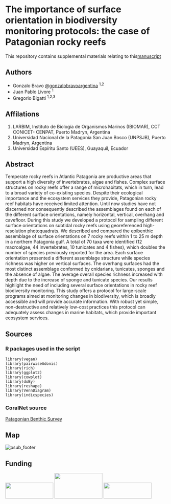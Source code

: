 
# The importance of surface orientation in biodiversity monitoring protocols: the case of Patagonian rocky reefs

This repository contains supplemental materials relating to this[manuscript](https://www.frontiersin.org/articles/10.3389/fmars.2020.578595/full?&utm_source=Email_to_authors_&utm_medium=Email&utm_content=T1_11.5e1_author&utm_campaign=Email_publication&field=&journalName=Frontiers_in_Marine_Science&id=578595)

## Authors

* Gonzalo Bravo [@gonzalobravoargentina](https://github.com/gonzalobravoargentina) <sup>1,2</sup>
* Juan Pablo Livore  <sup>1</sup>
* Gregorio Bigatti  <sup>1,2,3</sup>

## Affilations 

1. LARBIM, Instituto de Biología de Organismos Marinos (IBIOMAR), CCT CONICET- CENPAT, Puerto Madryn, Argentina
2. Universidad Nacional de la Patagonia San Juan Bosco (UNPSJB), Puerto Madryn, Argentina
3. Universidad Espíritu Santo (UEES), Guayaquil, Ecuador 

## Abstract
Temperate rocky reefs in Atlantic Patagonia are productive areas that support a high diversity of invertebrates, algae and fishes. Complex surface structures on rocky reefs offer a range of microhabitats, which in turn, lead to a broad variety of co-existing species. Despite their ecological importance and the ecosystem services they provide, Patagonian rocky reef habitats have received limited attention. Until now studies have not discerned nor consequently described the assemblages found on each of the different surface orientations, namely horizontal, vertical, overhang and cavefloor. During this study we developed a protocol for sampling different surface orientations on subtidal rocky reefs using georeferenced high-resolution photoquadrats. We described and compared the epibenthic assemblage of surface orientations on 7 rocky reefs within 1 to 25 m depth in a northern Patagonia gulf. A total of 70 taxa were identified (12 macroalgae, 44 invertebrates, 10 tunicates and 4 fishes), which doubles the number of species previously reported for the area. Each surface orientation presented a different assemblage structure while species richness was higher on vertical surfaces. The overhang surfaces had the most distinct assemblage conformed by cnidarians, tunicates, sponges and the absence of algae. The average overall species richness increased with depth due to the increase of sponge and tunicate species. Our results highlight the need of including several surface orientations in rocky reef biodiversity monitoring. This study offers a protocol for large-scale programs aimed at monitoring changes in biodiversity, which is broadly accessible and will provide accurate information. With robust yet simple, non-destructive and relatively low-cost practices this protocol can adequately assess changes in marine habitats, which provide important ecosystem services. 

## Sources
### R packages used in the script 

```
library(vegan)
library(pairwiseAdonis)
library(rich)
library(ggplot2)
library(cowplot)
library(doBy)
library(reshape)
library(VennDiagram)
library(indicspecies)
```

### CoralNet source

[Patagonian Benthic Survey](https://coralnet.ucsd.edu/source/1054/)



## Map
![psub_footer](https://github.com/gonzalobravoargentina/SupplementaryMaterials_Bravoet.al.2020/blob/master/Mapa_pardelas_sites.png)



## Funding 
<img src="https://www.proyectosub.org.ar/wp-content/uploads/2020/10/waitt.png" width="150" height="50">
<img src="https://www.conicet.gov.ar/wp-content/uploads/logo-CONICET_opt.png" width="150" height="80">
<img src="https://www.proyectosub.org.ar/wp-content/uploads/2020/04/logoletras_org.png" width="150" height="50">

